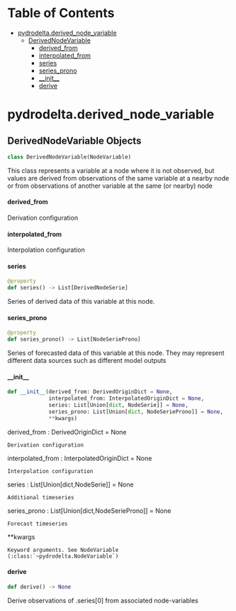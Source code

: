 # Table of Contents

* [pydrodelta.derived\_node\_variable](#pydrodelta.derived_node_variable)
  * [DerivedNodeVariable](#pydrodelta.derived_node_variable.DerivedNodeVariable)
    * [derived\_from](#pydrodelta.derived_node_variable.DerivedNodeVariable.derived_from)
    * [interpolated\_from](#pydrodelta.derived_node_variable.DerivedNodeVariable.interpolated_from)
    * [series](#pydrodelta.derived_node_variable.DerivedNodeVariable.series)
    * [series\_prono](#pydrodelta.derived_node_variable.DerivedNodeVariable.series_prono)
    * [\_\_init\_\_](#pydrodelta.derived_node_variable.DerivedNodeVariable.__init__)
    * [derive](#pydrodelta.derived_node_variable.DerivedNodeVariable.derive)

<a id="pydrodelta.derived_node_variable"></a>

# pydrodelta.derived\_node\_variable

<a id="pydrodelta.derived_node_variable.DerivedNodeVariable"></a>

## DerivedNodeVariable Objects

```python
class DerivedNodeVariable(NodeVariable)
```

This class represents a variable at a node where it is not observed, but values are derived from observations of the same variable at a nearby node or from observations of another variable at the same  (or nearby) node

<a id="pydrodelta.derived_node_variable.DerivedNodeVariable.derived_from"></a>

#### derived\_from

Derivation configuration

<a id="pydrodelta.derived_node_variable.DerivedNodeVariable.interpolated_from"></a>

#### interpolated\_from

Interpolation configuration

<a id="pydrodelta.derived_node_variable.DerivedNodeVariable.series"></a>

#### series

```python
@property
def series() -> List[DerivedNodeSerie]
```

Series of derived data of this variable at this node.

<a id="pydrodelta.derived_node_variable.DerivedNodeVariable.series_prono"></a>

#### series\_prono

```python
@property
def series_prono() -> List[NodeSerieProno]
```

Series of forecasted data of this variable at this node. They may represent different data sources such as different model outputs

<a id="pydrodelta.derived_node_variable.DerivedNodeVariable.__init__"></a>

#### \_\_init\_\_

```python
def __init__(derived_from: DerivedOriginDict = None,
             interpolated_from: InterpolatedOriginDict = None,
             series: List[Union[dict, NodeSerie]] = None,
             series_prono: List[Union[dict, NodeSerieProno]] = None,
             **kwargs)
```

derived_from : DerivedOriginDict = None

    Derivation configuration

interpolated_from : InterpolatedOriginDict = None

    Interpolation configuration

series : List[Union[dict,NodeSerie]] = None

    Additional timeseries

series_prono : List[Union[dict,NodeSerieProno]] = None

    Forecast timeseries

**kwargs

    Keyword arguments. See NodeVariable (:class:`~pydrodelta.NodeVariable`)

<a id="pydrodelta.derived_node_variable.DerivedNodeVariable.derive"></a>

#### derive

```python
def derive() -> None
```

Derive observations of .series[0] from associated node-variables

